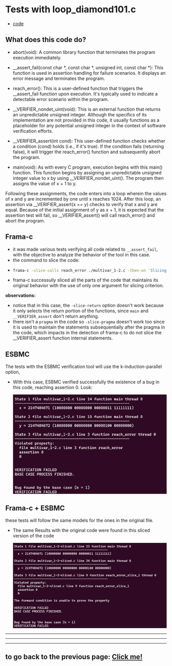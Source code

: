 # **Tests with loop_diamond101.c**

-   [code](/tests/loop_tests/loop_diamond1-1/diamond_1-1.c)

## **What does this code do?**

- abort(void): A common library function that terminates the program execution immediately.

- __assert_fail(const char *, const char *, unsigned int, const char *): This function is used in assertion handling for failure scenarios. It displays an error message and terminates the program.

- reach_error(): This is a user-defined function that triggers the __assert_fail function upon execution. It's typically used to indicate a detectable error scenario within the program.

- __VERIFIER_nondet_uint(void): This is an external function that returns an unpredictable unsigned integer. Although the specifics of its implementation are not provided in this code, it usually functions as a placeholder for any potential unsigned integer in the context of software verification efforts.

- __VERIFIER_assert(int cond): This user-defined function checks whether a condition (cond) holds (i.e., if it's true). If the condition fails (returning false), it will trigger the reach_error() function and subsequently abort the program.

- main(void): As with every C program, execution begins with this main() function. This function begins by assigning an unpredictable unsigned integer value to x by using __VERIFIER_nondet_uint(). The program then assigns the value of x + 1 to y.

Following these assignments, the code enters into a loop wherein the values of x and y are incremented by one until x reaches 1024. After this loop, an assertion via __VERIFIER_assert(x == y) checks to verify that x and y are equal. Because of the initial assignment of y as x + 1, it is expected that the assertion test will fail, so __VERIFIER_assert() will call reach_error() and abort the program.
  
## **Frama-c**

-   it was made various tests verifying all code related to `__assert_fail`, with the objective to analyze the behavior of the tool in this case.
-   the command to slice the code:
-   ```bash
    frama-c -slice-calls reach_error ./multivar_1-2.c -then-on 'Slicing export' -set-project-as-default -print -then -print -ocode ./multivar_1-2-sliced.c
    ```
-   frama-c successully sliced all the parts of the code that maintains its original behavior with the use of only one argument for slicing criterion.

**observations:**

-   notice that in this case, the `-slice-return` option doesn't work because it only selects the return portion of the functions, since `main` and `__VERIFIER_assert` don't return anything.
-   there isn't a `pragma` in the code so `-slice-pragma` doesn't work too since it is used to maintain the statements subsequentially after the pragma in the code, which impacts in the detection of frama-c to do not slice the __VERIFIER_assert function internal statements.

## **ESBMC**
The tests with the ESBMC verification tool will use the k-induction-parallel option, 

- With this case, ESBMC verified successfully the existence of a bug in this code, reaching assertion 0. Look:
       
  ![terminal output](../../../materials/imgs/loop-multivar1-2-kinduction.png)

## **Frama-c + ESBMC**
these tests will follow the same models for the ones in the original file.

- The same Results with the original code were found in this sliced version of the code 

   ![terminal output](../../../materials/imgs/loop-multivar1-2-sliced-kinduction.png) 
---

---

---

## to go back to the previous page: [Click me!](../../../README.md)
